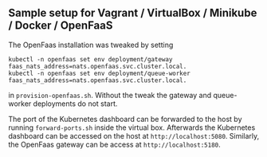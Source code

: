 Sample setup for Vagrant / VirtualBox / Minikube / Docker / OpenFaaS
-

The OpenFaas installation was tweaked by setting

```
kubectl -n openfaas set env deployment/gateway faas_nats_address=nats.openfaas.svc.cluster.local.
kubectl -n openfaas set env deployment/queue-worker faas_nats_address=nats.openfaas.svc.cluster.local.
```

in `provision-openfaas.sh`. Without the tweak the gateway and queue-worker deployments do not start.

The port of the Kubernetes dashboard can be forwarded to the host by running `forward-ports.sh` inside the virtual box. Afterwards the Kubernetes dashboard can be accessed on the host at `http://localhost:5080`. Similarly, the OpenFaas gateway can be access at `http://localhost:5180`.  

